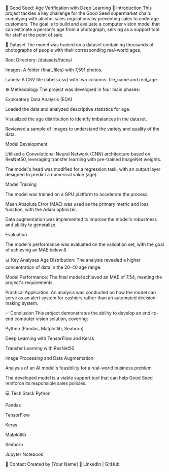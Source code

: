 🛒 Good Seed: Age Verification with Deep Learning
📌 Introduction
This project tackles a key challenge for the Good Seed supermarket chain: complying with alcohol sales regulations by preventing sales to underage customers. The goal is to build and evaluate a computer vision model that can estimate a person's age from a photograph, serving as a support tool for staff at the point of sale.

📂 Dataset
The model was trained on a dataset containing thousands of photographs of people with their corresponding real-world ages.

Root Directory: /datasets/faces/

Images: A folder (final_files) with 7,591 photos.

Labels: A CSV file (labels.csv) with two columns: file_name and real_age.

⚙️ Methodology
The project was developed in four main phases:

Exploratory Data Analysis (EDA)

Loaded the data and analyzed descriptive statistics for age.

Visualized the age distribution to identify imbalances in the dataset.

Reviewed a sample of images to understand the variety and quality of the data.

Model Development

Utilized a Convolutional Neural Network (CNN) architecture based on ResNet50, leveraging transfer learning with pre-trained ImageNet weights.

The model's head was modified for a regression task, with an output layer designed to predict a numerical value (age).

Model Training

The model was trained on a GPU platform to accelerate the process.

Mean Absolute Error (MAE) was used as the primary metric and loss function, with the Adam optimizer.

Data augmentation was implemented to improve the model's robustness and ability to generalize.

Evaluation

The model's performance was evaluated on the validation set, with the goal of achieving an MAE below 8.

📊 Key Analyses
Age Distribution: The analysis revealed a higher concentration of data in the 20-40 age range.

Model Performance: The final model achieved an MAE of 7.54, meeting the project's requirements.

Practical Application: An analysis was conducted on how the model can serve as an alert system for cashiers rather than an automated decision-making system.

✅ Conclusion
This project demonstrates the ability to develop an end-to-end computer vision solution, covering:

Python (Pandas, Matplotlib, Seaborn)

Deep Learning with TensorFlow and Keras

Transfer Learning with ResNet50

Image Processing and Data Augmentation

Analysis of an AI model's feasibility for a real-world business problem

The developed model is a viable support tool that can help Good Seed reinforce its responsible sales policies.

💻 Tech Stack
Python

Pandas

TensorFlow

Keras

Matplotlib

Seaborn

Jupyter Notebook

🤝 Contact
Created by [Your Name] 🔗 LinkedIn | GitHub
